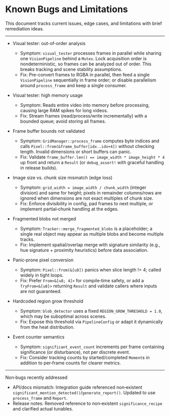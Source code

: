 # Known Bugs and Limitations

This document tracks current issues, edge cases, and limitations with brief remediation ideas.

---

- Visual tester: out-of-order analysis
  - Symptom: `visual_tester` processes frames in parallel while sharing one `VisionPipeline` behind a `Mutex`. Lock acquisition order is nondeterministic, so frames can be analyzed out of order. This breaks tracking and scene stability assumptions.
  - Fix: Pre-convert frames to RGBA in parallel, then feed a single `VisionPipeline` sequentially in frame order; or disable parallelism around `process_frame` and keep a single consumer.

- Visual tester: high memory usage
  - Symptom: Reads entire video into memory before processing, causing large RAM spikes for long videos.
  - Fix: Stream frames (read/process/write incrementally) with a bounded queue; avoid storing all frames.

- Frame buffer bounds not validated
  - Symptom: `GridManager::process_frame` computes byte indices and calls `Pixel::from(&frame_buffer[idx..idx+4])` without checking length. Invalid dimensions or short buffers can panic.
  - Fix: Validate `frame_buffer.len() == image_width * image_height * 4` up front and return a `Result` (or `debug_assert!` with graceful handling in release builds).

- Image size vs. chunk size mismatch (edge loss)
  - Symptom: `grid_width = image_width / chunk_width` (integer division) and same for height; pixels in remainder columns/rows are ignored when dimensions are not exact multiples of chunk size.
  - Fix: Enforce divisibility in config, pad frames to next multiple, or implement partial‑chunk handling at the edges.

- Fragmented blobs not merged
  - Symptom: `Tracker::merge_fragmented_blobs` is a placeholder; a single real object may appear as multiple blobs and become multiple tracks.
  - Fix: Implement spatial/overlap merge with signature similarity (e.g., hue signature + proximity heuristics) before data association.

- Panic‑prone pixel conversion
  - Symptom: `Pixel::from(&[u8])` panics when slice length != 4; called widely in tight loops.
  - Fix: Prefer `From<&[u8; 4]>` for compile‑time safety, or add a `TryFrom<&[u8]>` returning `Result` and validate callers where inputs are not guaranteed.

- Hardcoded region grow threshold
  - Symptom: `blob_detector` uses a fixed `REGION_GROW_THRESHOLD = 1.0`, which may be suboptimal across scenes.
  - Fix: Expose this threshold via `PipelineConfig` or adapt it dynamically from the heat distribution.

- Event counter semantics
  - Symptom: `significant_event_count` increments per frame containing significance (or disturbance), not per discrete event.
  - Fix: Consider tracking counts by started/completed `Moment`s in addition to per‑frame counts for clearer metrics.

---

Non‑bugs recently addressed
- API/docs mismatch: Integration guide referenced non‑existent `significant_mention_detected()`/`generate_report()`. Updated to use `process_frame` and `Report`.
- Release notes: Removed reference to non‑existent `significance_recipe` and clarified actual tunables.

